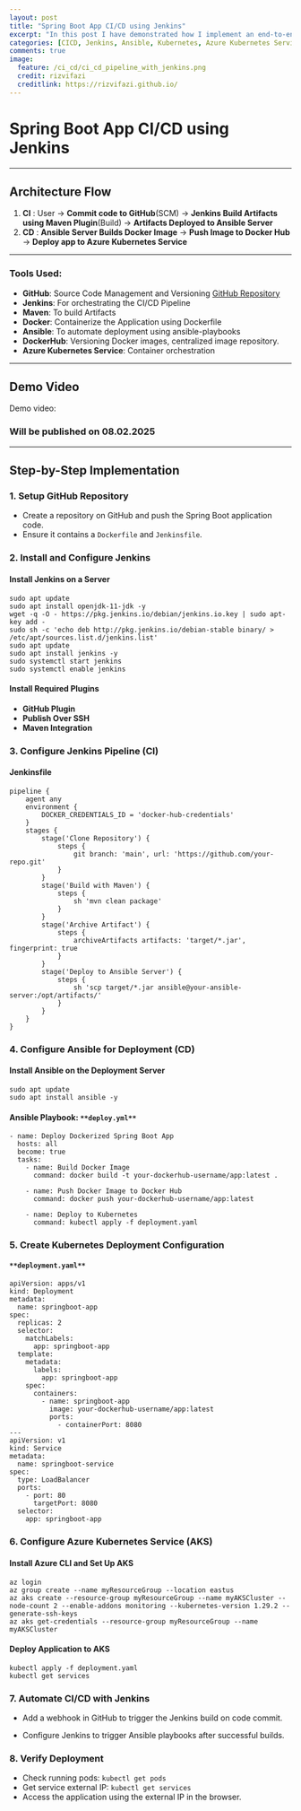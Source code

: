 ```yaml
---
layout: post
title: "Spring Boot App CI/CD using Jenkins"
excerpt: "In this post I have demonstrated how I implement an end-to-end CI/CD pipeline using GitHub, Jenkins, Maven and Ansible to deploy a Spring Boot webapp to Kubernetes"
categories: [CICD, Jenkins, Ansible, Kubernetes, Azure Kubernetes Service, Spring Boot, Java]
comments: true
image:
  feature: /ci_cd/ci_cd_pipeline_with_jenkins.png
  credit: rizvifazi
  creditlink: https://rizvifazi.github.io/
---
```




# Spring Boot App CI/CD using Jenkins

---

## **Architecture Flow**  
1. **CI** :  User → **Commit code to GitHub**(SCM) → **Jenkins Build Artifacts using Maven Plugin**(Build)  → **Artifacts Deployed to Ansible Server**
2. **CD** :  **Ansible Server Builds Docker Image** → **Push Image to Docker Hub**  → **Deploy app to Azure Kubernetes Service**

---

### Tools Used:

- **GitHub**: Source Code Management and Versioning [GitHub Repository](https://github.com/rizvifazi/EmployeeinfoSpring.git)
- **Jenkins**: For orchestrating the CI/CD Pipeline
- **Maven**: To build Artifacts
- **Docker**: Containerize the Application using Dockerfile
- **Ansible**: To automate deployment using ansible-playbooks
- **DockerHub**: Versioning Docker images, centralized image repository.
- **Azure Kubernetes Service**: Container orchestration

---

## Demo Video

Demo video:

### Will be published on 08.02.2025

---

## **Step-by-Step Implementation**

### **1. Setup GitHub Repository**

- Create a repository on GitHub and push the Spring Boot application code.
- Ensure it contains a `Dockerfile` and `Jenkinsfile`.

### **2. Install and Configure Jenkins**

#### **Install Jenkins on a Server**

```
sudo apt update
sudo apt install openjdk-11-jdk -y
wget -q -O - https://pkg.jenkins.io/debian/jenkins.io.key | sudo apt-key add -
sudo sh -c 'echo deb http://pkg.jenkins.io/debian-stable binary/ > /etc/apt/sources.list.d/jenkins.list'
sudo apt update
sudo apt install jenkins -y
sudo systemctl start jenkins
sudo systemctl enable jenkins
```

#### **Install Required Plugins**

- **GitHub Plugin**
- **Publish Over SSH**
- **Maven Integration**

### **3. Configure Jenkins Pipeline (CI)**

#### **Jenkinsfile**

```
pipeline {
    agent any
    environment {
        DOCKER_CREDENTIALS_ID = 'docker-hub-credentials'
    }
    stages {
        stage('Clone Repository') {
            steps {
                git branch: 'main', url: 'https://github.com/your-repo.git'
            }
        }
        stage('Build with Maven') {
            steps {
                sh 'mvn clean package'
            }
        }
        stage('Archive Artifact') {
            steps {
                archiveArtifacts artifacts: 'target/*.jar', fingerprint: true
            }
        }
        stage('Deploy to Ansible Server') {
            steps {
                sh 'scp target/*.jar ansible@your-ansible-server:/opt/artifacts/'
            }
        }
    }
}
```

### **4. Configure Ansible for Deployment (CD)**

#### **Install Ansible on the Deployment Server**

```
sudo apt update
sudo apt install ansible -y
```

#### **Ansible Playbook:** `**deploy.yml**`

```
- name: Deploy Dockerized Spring Boot App
  hosts: all
  become: true
  tasks:
    - name: Build Docker Image
      command: docker build -t your-dockerhub-username/app:latest .

    - name: Push Docker Image to Docker Hub
      command: docker push your-dockerhub-username/app:latest

    - name: Deploy to Kubernetes
      command: kubectl apply -f deployment.yaml
```

### **5. Create Kubernetes Deployment Configuration**

#### `**deployment.yaml**`

```
apiVersion: apps/v1
kind: Deployment
metadata:
  name: springboot-app
spec:
  replicas: 2
  selector:
    matchLabels:
      app: springboot-app
  template:
    metadata:
      labels:
        app: springboot-app
    spec:
      containers:
        - name: springboot-app
          image: your-dockerhub-username/app:latest
          ports:
            - containerPort: 8080
---
apiVersion: v1
kind: Service
metadata:
  name: springboot-service
spec:
  type: LoadBalancer
  ports:
    - port: 80
      targetPort: 8080
  selector:
    app: springboot-app
```

### **6. Configure Azure Kubernetes Service (AKS)**

#### **Install Azure CLI and Set Up AKS**

```
az login
az group create --name myResourceGroup --location eastus
az aks create --resource-group myResourceGroup --name myAKSCluster --node-count 2 --enable-addons monitoring --kubernetes-version 1.29.2 --generate-ssh-keys
az aks get-credentials --resource-group myResourceGroup --name myAKSCluster
```

#### **Deploy Application to AKS**

```
kubectl apply -f deployment.yaml
kubectl get services
```

### **7. Automate CI/CD with Jenkins**

- Add a webhook in GitHub to trigger the Jenkins build on code commit.
    
- Configure Jenkins to trigger Ansible playbooks after successful builds.
    

### **8. Verify Deployment**

- Check running pods: `kubectl get pods`
- Get service external IP: `kubectl get services`
- Access the application using the external IP in the browser.

